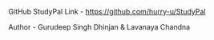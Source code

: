 GitHub StudyPal Link - https://github.com/hurry-u/StudyPal

Author -  Gurudeep Singh Dhinjan & Lavanaya Chandna

